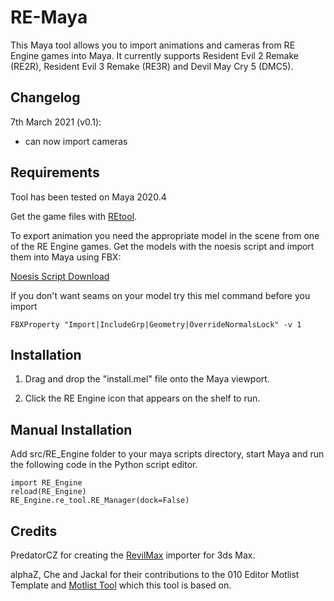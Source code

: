 # RE-Maya
This Maya tool allows you to import animations and cameras from RE Engine games into Maya. It currently supports Resident Evil 2 Remake (RE2R), Resident Evil 3 Remake (RE3R) and Devil May Cry 5 (DMC5).

## Changelog

7th March 2021 (v0.1):
* can now import cameras

## Requirements
Tool has been tested on Maya 2020.4

Get the game files with [REtool](https://residentevilmodding.boards.net/thread/10567/pak-tex-editing-tool).

To export animation you need the appropriate model in the scene from one of the RE Engine games.
Get the models with the noesis script and import them into Maya using FBX:

[Noesis Script Download](https://residentevilmodding.boards.net/thread/13501/exporting-custom-models-dmc5-noesis)


If you don't want seams on your model try this mel command before you import
```
FBXProperty "Import|IncludeGrp|Geometry|OverrideNormalsLock" -v 1
```
## Installation

1. Drag and drop the "install.mel" file onto the Maya viewport.

2. Click the RE Engine icon that appears on the shelf to run.


## Manual Installation

Add src/RE_Engine folder to your maya scripts directory, start Maya and run the following code in the Python script editor.

```
import RE_Engine
reload(RE_Engine)
RE_Engine.re_tool.RE_Manager(dock=False)
```
## Credits
PredatorCZ for creating the [RevilMax](https://github.com/PredatorCZ/RevilMax) importer for 3ds Max.

alphaZ, Che and Jackal for their contributions to the 010 Editor Motlist Template and  [Motlist Tool](https://residentevilmodding.boards.net/thread/14132/motlist-maxscript-custom-animations-engine) which this tool is based on.



